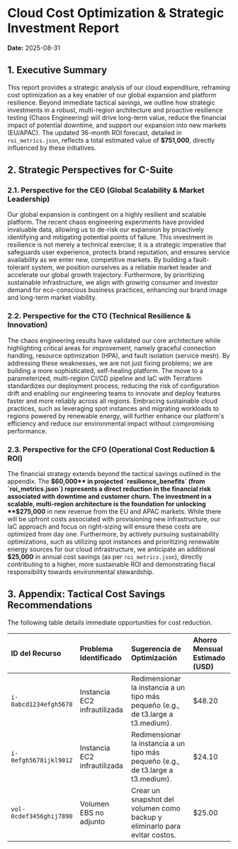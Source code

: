 # Cloud Cost Optimization & Strategic Investment Report

**Date:** 2025-08-31

## 1. Executive Summary

This report provides a strategic analysis of our cloud expenditure, reframing cost optimization as a key enabler of our global expansion and platform resilience. Beyond immediate tactical savings, we outline how strategic investments in a robust, multi-region architecture and proactive resilience testing (Chaos Engineering) will drive long-term value, reduce the financial impact of potential downtime, and support our expansion into new markets (EU/APAC). The updated 36-month ROI forecast, detailed in `roi_metrics.json`, reflects a total estimated value of **$751,000**, directly influenced by these initiatives.

## 2. Strategic Perspectives for C-Suite

### 2.1. Perspective for the CEO (Global Scalability & Market Leadership)

Our global expansion is contingent on a highly resilient and scalable platform. The recent chaos engineering experiments have provided invaluable data, allowing us to de-risk our expansion by proactively identifying and mitigating potential points of failure. This investment in resilience is not merely a technical exercise; it is a strategic imperative that safeguards user experience, protects brand reputation, and ensures service availability as we enter new, competitive markets. By building a fault-tolerant system, we position ourselves as a reliable market leader and accelerate our global growth trajectory. Furthermore, by prioritizing sustainable infrastructure, we align with growing consumer and investor demand for eco-conscious business practices, enhancing our brand image and long-term market viability.

### 2.2. Perspective for the CTO (Technical Resilience & Innovation)

The chaos engineering results have validated our core architecture while highlighting critical areas for improvement, namely graceful connection handling, resource optimization (HPA), and fault isolation (service mesh). By addressing these weaknesses, we are not just fixing problems; we are building a more sophisticated, self-healing platform. The move to a parameterized, multi-region CI/CD pipeline and IaC with Terraform standardizes our deployment process, reducing the risk of configuration drift and enabling our engineering teams to innovate and deploy features faster and more reliably across all regions. Embracing sustainable cloud practices, such as leveraging spot instances and migrating workloads to regions powered by renewable energy, will further enhance our platform's efficiency and reduce our environmental impact without compromising performance.

### 2.3. Perspective for the CFO (Operational Cost Reduction & ROI)

The financial strategy extends beyond the tactical savings outlined in the appendix. The **$60,000** in projected `resilience_benefits` (from `roi_metrics.json`) represents a direct reduction in the financial risk associated with downtime and customer churn. The investment in a scalable, multi-region architecture is the foundation for unlocking **$275,000** in new revenue from the EU and APAC markets. While there will be upfront costs associated with provisioning new infrastructure, our IaC approach and focus on right-sizing will ensure these costs are optimized from day one. Furthermore, by actively pursuing sustainability optimizations, such as utilizing spot instances and prioritizing renewable energy sources for our cloud infrastructure, we anticipate an additional **$25,000** in annual cost savings (as per `roi_metrics.json`), directly contributing to a higher, more sustainable ROI and demonstrating fiscal responsibility towards environmental stewardship.

## 3. Appendix: Tactical Cost Savings Recommendations

The following table details immediate opportunities for cost reduction.

| ID del Recurso | Problema Identificado | Sugerencia de Optimización | Ahorro Mensual Estimado (USD) |
| :--- | :--- | :--- | :--- |
| `i-0abcd1234efgh5678` | Instancia EC2 infrautilizada | Redimensionar la instancia a un tipo más pequeño (e.g., de t3.large a t3.medium). | $48.20 |
| `i-0efgh5678ijkl9012` | Instancia EC2 infrautilizada | Redimensionar la instancia a un tipo más pequeño (e.g., de t3.large a t3.medium). | $24.10 |
| `vol-0cdef3456ghij7890` | Volumen EBS no adjunto | Crear un snapshot del volumen como backup y eliminarlo para evitar costos. | $25.00 |
